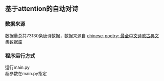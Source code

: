 ## 基于attention的自动对诗

### 数据来源
数据量总共73130条唐诗数据，数据来源自
[chinese-poetry: 最全中文诗歌古典文集数据库](https://github.com/chinese-poetry/chinese-poetry)


### 程序运行方式
运行main.py     
超参数在main.py指定    
